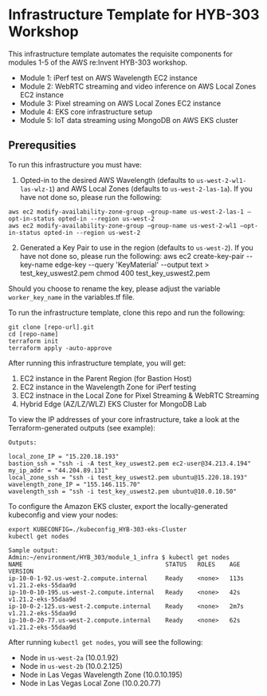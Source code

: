 # Infrastructure Template for HYB-303 Workshop
This infrastructure template automates the requisite components for modules 1-5 of the AWS re:Invent HYB-303 workshop.
- Module 1: iPerf test on AWS Wavelength EC2 instance
- Module 2: WebRTC streaming and video inference on AWS Local Zones EC2 instance
- Module 3: Pixel streaming on AWS Local Zones EC2 instance
- Module 4: EKS core infrastructure setup
- Module 5: IoT data streaming using MongoDB on AWS EKS cluster 


## Prerequsities
To run this infrastructure you must have:
1) Opted-in to the desired AWS Wavelength (defaults to `us-west-2-wl1-las-wlz-1`) and AWS Local Zones (defaults to `us-west-2-las-1a`). If you have not done so, please run the following:
```
aws ec2 modify-availability-zone-group —group-name us-west-2-las-1 —opt-in-status opted-in --region us-west-2
aws ec2 modify-availability-zone-group —group-name us-west-2-wl1 —opt-in-status opted-in --region us-west-2
```

2) Generated a Key Pair to use in the region (defaults to `us-west-2`). If you have not done so, please run the following:
aws ec2 create-key-pair --key-name edge-key --query 'KeyMaterial' --output text > test_key_uswest2.pem
chmod 400 test_key_uswest2.pem

Should you choose to rename the key, please adjust the variable `worker_key_name` in the variables.tf file.

To run the infrastructure template, clone this repo and run the following:
```
git clone [repo-url].git
cd [repo-name]
terraform init
terraform apply -auto-approve
```

After running this infrastructure template, you will get:
1) EC2 instance in the Parent Region (for Bastion Host)
1) EC2 instance in the Wavelength Zone for iPerf testing
2) EC2 instnace in the Local Zone for Pixel Streaming & WebRTC Streaming
3) Hybrid Edge (AZ/LZ/WLZ) EKS Cluster for MongoDB Lab

To view the IP addresses of your core infrastructure, take a look at the Terraform-generated outputs (see example):
```
Outputs:

local_zone_IP = "15.220.18.193"
bastion_ssh = "ssh -i -A test_key_uswest2.pem ec2-user@34.213.4.194"
my_ip_addr = "44.204.89.131"
local_zone_ssh = "ssh -i test_key_uswest2.pem ubuntu@15.220.18.193"
wavelength_zone_IP = "155.146.115.70"
wavelength_ssh = "ssh -i test_key_uswest2.pem ubuntu@10.0.10.50"
```


To configure the Amazon EKS cluster, export the locally-generated kubeconfig and view your nodes:
```
export KUBECONFIG=./kubeconfig_HYB-303-eks-Cluster
kubectl get nodes

Sample output:
Admin:~/environment/HYB_303/module_1_infra $ kubectl get nodes
NAME                                        STATUS   ROLES    AGE    VERSION
ip-10-0-1-92.us-west-2.compute.internal     Ready    <none>   113s   v1.21.2-eks-55daa9d
ip-10-0-10-195.us-west-2.compute.internal   Ready    <none>   42s    v1.21.2-eks-55daa9d
ip-10-0-2-125.us-west-2.compute.internal    Ready    <none>   2m7s   v1.21.2-eks-55daa9d
ip-10-0-20-77.us-west-2.compute.internal    Ready    <none>   62s    v1.21.2-eks-55daa9d
```

After running `kubectl get nodes`, you will see the following:
- Node in `us-west-2a` (10.0.1.92)
- Node in `us-west-2b` (10.0.2.125)
- Node in Las Vegas Wavelength Zone (10.0.10.195)
- Node in Las Vegas Local Zone (10.0.20.77)